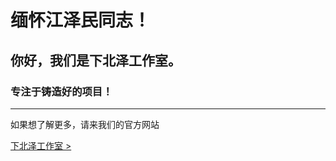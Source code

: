 # 缅怀江泽民同志！

## 你好，我们是下北泽工作室。

### 专注于铸造好的项目！
----------------------------

如果想了解更多，请来我们的官方网站

[下北泽工作室 >](https://xbzstudio.github.io)
